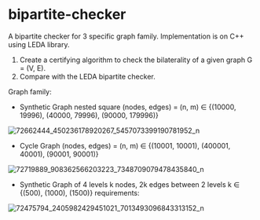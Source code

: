 # bipartite-checker
A bipartite checker for 3 specific graph family. Implementation is on C++ using LEDA library.


1. Create a certifying algorithm to check the bilaterality of a given graph G = (V, E).
2. Compare with the LEDA bipartite checker.

Graph family:
* Synthetic Graph nested square
(nodes, edges) = (n, m) ∈ {(10000, 19996), (40000, 79996), (90000, 179996)}
 
![72662444_450236178920267_5457073399190781952_n](https://user-images.githubusercontent.com/44173610/66703301-cb29f280-ed19-11e9-8728-39d845db19f7.png)

* Cycle Graph
(nodes, edges) = (n, m) ∈ {(10001, 10001), (400001, 40001), (90001, 90001)}

![72719889_908362566203223_7348709079478435840_n](https://user-images.githubusercontent.com/44173610/66703313-fad8fa80-ed19-11e9-9e9a-6bb6cd286cc7.png)

* Synthetic Graph of 4 levels
k nodes, 2k edges between 2 levels
k ∈ {(500), (1000), (1500)}
requirements:

![72475794_2405982429451021_7013493096843313152_n](https://user-images.githubusercontent.com/44173610/66703315-ff051800-ed19-11e9-81d0-5252667d9206.png)
